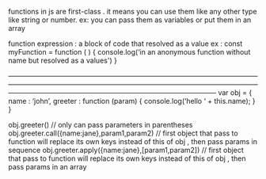 functions in js are first-class . it means you can use them like any other type like string or number.
ex: you can pass them as variables or put them in an array 


function expression : a block of code that resolved as a value
ex : 
const myFunction = function ( ) {
	console.log(‘in an anonymous function without name but resolved as a values')
}

——————————————————————————————————————————————————————————————————————————————————————————————————————
var obj = {
	name : ‘john’,
	greeter : function (param) {
		console.log(‘hello ‘ + this.name);
	}
}

obj.greeter() // only can pass parameters in parentheses
obj.greeter.call({name:jane},param1,param2)  // first object that pass to function will replace its own keys instead of this of obj , then pass params in sequence
obj.greeter.apply({name:jane},[param1,param2])  // first object that pass to function will replace its own keys instead of this of obj , then pass params in an array
